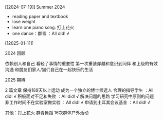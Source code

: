 [[2024-07-19]]
Summer 2024
* reading paper and textbook
* lose weight 
* learn one piano song: 打上花火
* one dance：群青
：All did! √

[[2025-01-11]] 

2024 回顾

依赖别人和自己 
看轻了事情的重要性
第一次重装穿越和意识到同伴
和上级的有效沟通
和朋友们家人/猫们自己在一起快乐的生活


2025 期待

2 篇文章 
保持189天以上运动 
成为一个独立的博士候选人 
	合理的指导学生 ：All did! √
	积极面对不足和失败 ：All did! √
	解决问题的思路 
	学习研究中原则的问题 
非工作时间不在实验室做实验 ：All did! √
申请到土耳其会议基金 ：All did! √

其他：打上花火  群青舞蹈  16次群体户外活动 